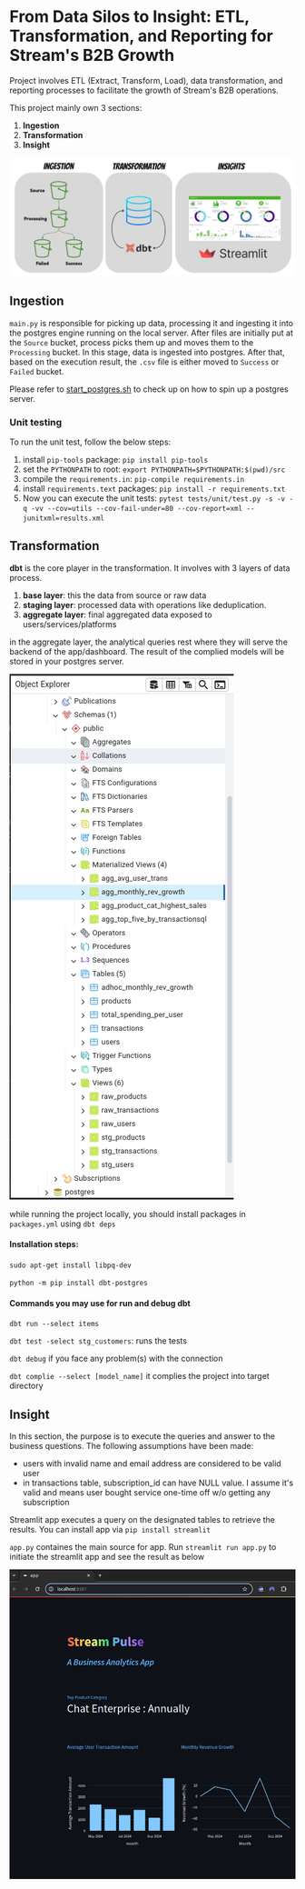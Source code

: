 # From Data Silos to Insight: ETL, Transformation, and Reporting for Stream's B2B Growth

Project involves ETL (Extract, Transform, Load), data transformation, and reporting processes to facilitate
the growth of Stream's B2B operations.

This project mainly own 3 sections: 
1. **Ingestion**
2. **Transformation**
3. **Insight**

![structure.jpg](figs/structure.jpg)

## Ingestion

`main.py` is responsible for picking up data, processing it and ingesting 
it into the postgres engine running on the local server. 
After files are initially put at the `Source` bucket, process picks them up 
and moves them to the `Processing` bucket. In this stage, data is ingested into 
postgres. After that, based on the execution result, the `.csv` file is either 
moved to `Success` or `Failed` bucket. 

Please refer to [start_postgres.sh](start_postgres.sh) to check up on 
how to spin up a postgres server. 

### Unit testing

To run the unit test, follow the below steps: 

1. install `pip-tools` package: `pip install pip-tools`
2. set the `PYTHONPATH` to root: `export PYTHONPATH=$PYTHONPATH:$(pwd)/src`
3. compile the `requirements.in`: `pip-compile requirements.in`
4. install `requirements.text` packages: `pip install -r requirements.txt`
5. Now you can execute the unit tests: `pytest tests/unit/test.py -s -v -q -vv --cov=utils --cov-fail-under=80 --cov-report=xml --junitxml=results.xml`



## Transformation

**dbt** is the core player in the transformation. 
It involves with 3 layers of data process.

1. **base layer**: this the data from source or raw data
2. **staging layer**: processed data with operations like deduplication. 
3. **aggregate layer**: final aggregated data exposed to users/services/platforms

in the aggregate layer, the analytical queries rest where they will serve 
the backend of the app/dashboard. The result of the complied models will be 
stored in your postgres server. 

![postgres.png](figs/postgres.png)

while running the project locally, you should 
install packages in `packages.yml` using `dbt deps`


#### Installation steps:
`sudo apt-get install libpq-dev`

`python -m pip install dbt-postgres`

#### Commands you may use for run and debug dbt
`dbt run --select items`

`dbt test -select stg_customers`: runs the tests 

`dbt debug` if you face any problem(s) with the connection

`dbt complie --select [model_name]` it complies the project into target directory


## Insight

In this section, the purpose is to execute the queries and answer to the business
questions. The following assumptions have been made:
- users with invalid name and email address are considered to be valid user
- in transactions table, subscription_id can have NULL value. I assume it's valid and means user bought service one-time off w/o getting any subscription 

Streamlit app executes a query on the designated tables to retrieve the results. 
You can install app via 
`pip install streamlit`

`app.py` containes the main source for app. 
Run `streamlit run app.py` to initiate the streamlit app and see the result as below  


![streamlit_app.png](figs/streamlit_app.png)